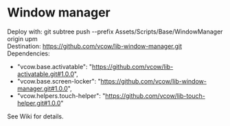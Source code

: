 # Window manager
Deploy with: git subtree push --prefix Assets/Scripts/Base/WindowManager origin upm  
Destination: https://github.com/vcow/lib-window-manager.git  
Dependencies:  
- "vcow.base.activatable": "https://github.com/vcow/lib-activatable.git#1.0.0",
- "vcow.base.screen-locker": "https://github.com/vcow/lib-window-manager.git#1.0.0",
- "vcow.helpers.touch-helper": "https://github.com/vcow/lib-touch-helper.git#1.0.0"

See Wiki for details.
